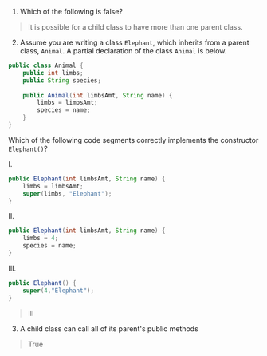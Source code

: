 1. Which of the following is false?

> It is possible for a child class to have more than one parent class.

2. Assume you are writing a class `Elephant`, which inherits from a parent class, `Animal`. A partial declaration of the class `Animal` is below.

```java
public class Animal {
    public int limbs;
    public String species;
    
    public Animal(int limbsAmt, String name) {
        limbs = limbsAmt;
        species = name;
    }
}
```

Which of the following code segments correctly implements the constructor `Elephant()`?

I.
```java
public Elephant(int limbsAmt, String name) {
    limbs = limbsAmt;
    super(limbs, "Elephant");
}
```

II.
```java
public Elephant(int limbsAmt, String name) {
    limbs = 4;
    species = name;
}
```

III.
```java
public Elephant() {
    super(4,"Elephant");
}
```

> III

3. A child class can call all of its parent's public methods

> True